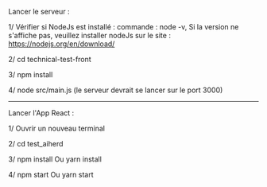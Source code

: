
Lancer le serveur :

1/ Vérifier si NodeJs est installé :
	commande : node -v,
   Si la version ne s'affiche pas, veuillez installer nodeJs sur le site :  https://nodejs.org/en/download/

2/ cd technical-test-front

3/ npm install

4/ node src/main.js (le serveur devrait se lancer sur le port 3000)

_________________________________________________________________________________________________________________

Lancer l'App React : 

1/ Ouvrir un nouveau terminal

2/ cd test_aiherd

3/ npm install Ou yarn install 

4/ npm start Ou yarn start

